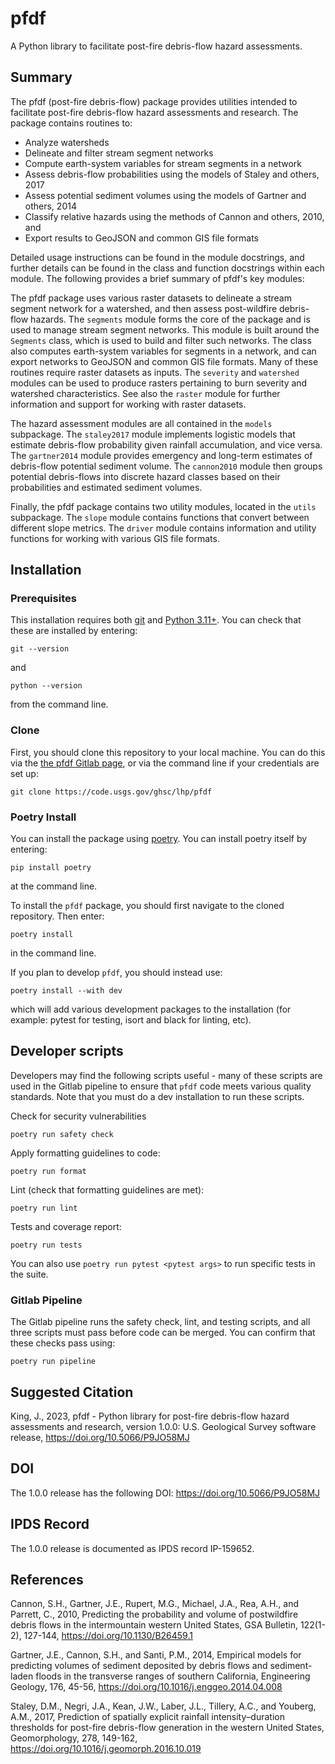 # pfdf

A Python library to facilitate post-fire debris-flow hazard assessments.


## Summary

The pfdf (post-fire debris-flow) package provides utilities intended to facilitate post-fire debris-flow hazard assessments and research. The package contains routines to:

* Analyze watersheds
* Delineate and filter stream segment networks
* Compute earth-system variables for stream segments in a network
* Assess debris-flow probabilities using the models of Staley and others, 2017
* Assess potential sediment volumes using the models of Gartner and others, 2014
* Classify relative hazards using the methods of Cannon and others, 2010, and
* Export results to GeoJSON and common GIS file formats

Detailed usage instructions can be found in the module docstrings, and further details can be found in the class and function docstrings within each module. The following provides a brief summary of pfdf's key modules:

The pfdf package uses various raster datasets to delineate a stream segment network for a watershed, and then assess post-wildfire debris-flow hazards. The `segments` module forms the core of the package and is used to manage stream segment networks. This module is built around the `Segments` class, which is used to build and filter such networks. The class also computes earth-system variables for segments in a network, and can export networks to GeoJSON and common GIS file formats. Many of these routines require raster datasets as inputs. The `severity` and `watershed` modules can be used to produce rasters pertaining to burn severity and watershed characteristics. See also the `raster` module for further information and support for working with raster datasets.

The hazard assessment modules are all contained in the `models` subpackage. The `staley2017` module implements logistic models that estimate debris-flow probability given rainfall accumulation, and vice versa. The `gartner2014` module provides emergency and long-term estimates of debris-flow potential sediment volume. The `cannon2010` module then groups potential debris-flows into discrete hazard classes based on their probabilities and estimated sediment volumes.

Finally, the pfdf package contains two utility modules, located in the `utils` subpackage. The `slope` module contains functions that convert between different slope metrics. The `driver` module contains information and utility functions for working with various GIS file formats.


## Installation

### Prerequisites

This installation requires both [git](https://git-scm.com/downloads) and [Python 3.11+](https://www.python.org/downloads/). You can check that these are installed by entering:
```
git --version
```
and
```
python --version
```
from the command line.

### Clone
First, you should clone this repository to your local machine. You can do this via the [the pfdf Gitlab page](https://code.usgs.gov/ghsc/lhp/pfdf), or via the command line if your credentials are set up:
```
git clone https://code.usgs.gov/ghsc/lhp/pfdf
```

### Poetry Install

You can install the package using [poetry](https://python-poetry.org/docs/). You can install poetry itself by entering:
```
pip install poetry
```
at the command line.

To install the `pfdf` package, you should first navigate to the cloned repository. Then enter:
```
poetry install
```
in the command line.

If you plan to develop `pfdf`, you should instead use:
```
poetry install --with dev
```
which will add various development packages to the installation (for example: pytest for testing, isort and black for linting, etc).


## Developer scripts
Developers may find the following scripts useful - many of these scripts are used in the Gitlab pipeline to ensure that `pfdf` code meets various quality standards. Note that you must do a dev installation to run these scripts.

Check for security vulnerabilities
```
poetry run safety check
```

Apply formatting guidelines to code:
```
poetry run format
```

Lint (check that formatting guidelines are met):
```
poetry run lint
```

Tests and coverage report:
```
poetry run tests
```

You can also use `poetry run pytest <pytest args>` to run specific tests in the suite.

### Gitlab Pipeline

The Gitlab pipeline runs the safety check, lint, and testing scripts, and all three scripts must pass before code can be merged. You can confirm that these checks pass using:
```
poetry run pipeline
```

## Suggested Citation

King, J., 2023, pfdf - Python library for post-fire debris-flow hazard assessments and research, version 1.0.0: U.S. Geological Survey software release, https://doi.org/10.5066/P9JO58MJ


## DOI

The 1.0.0 release has the following DOI: https://doi.org/10.5066/P9JO58MJ


## IPDS Record

The 1.0.0 release is documented as IPDS record IP-159652.


## References

Cannon, S.H., Gartner, J.E., Rupert, M.G., Michael, J.A., Rea, A.H., and Parrett, C., 2010, Predicting the probability and volume of postwildfire debris flows in the intermountain western United States, GSA Bulletin, 122(1-2), 127-144, https://doi.org/10.1130/B26459.1

Gartner, J.E., Cannon, S.H., and Santi, P.M., 2014, Empirical models for predicting volumes of sediment deposited by debris flows and sediment-laden floods in the transverse ranges of southern California, Engineering Geology, 176, 45-56, https://doi.org/10.1016/j.enggeo.2014.04.008

Staley, D.M., Negri, J.A., Kean, J.W., Laber, J.L., Tillery, A.C., and Youberg, A.M., 2017, Prediction of spatially explicit rainfall intensity–duration thresholds for post-fire debris-flow generation in the western United States, Geomorphology, 278, 149-162, https://doi.org/10.1016/j.geomorph.2016.10.019
